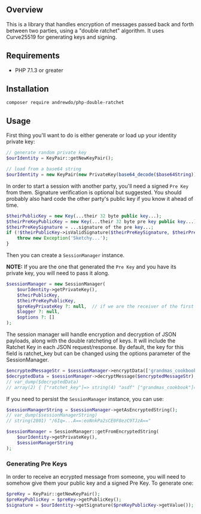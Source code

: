 ## Overview
This is a library that handles encryption of messages passed back and forth between two parties,
using a "double ratchet" algorithm. It uses Curve25519 for generating keys and signing.

## Requirements
- PHP 7.1.3 or greater

## Installation
`composer require andrewdo/php-double-ratchet`

## Usage
First thing you'll want to do is either generate or load up your identity private key:

```php
// generate random private key
$ourIdentity = KeyPair::getNewKeyPair();

// load from a base64 string
$ourIdentity = new KeyPair(new PrivateKey(base64_decode($base64String)));
```

In order to start a session with another party, you'll need a signed `Pre Key` from them.
Signature verification is optional but suggested. You should probably also hard code the other
party's public key if you know it ahead of time.

```php
$theirPublicKey = new Key(...their 32 byte public key...);
$theirPreKeyPublicKey = new Key(...their 32 byte pre key public key...);
$theirPreKeySignature = ...signature of the pre key...;
if (!$theirPublicKey->isValidSignature($theirPreKeySignature, $theirPreKey->getValue())) {
    throw new Exception('Sketchy...');
} 
```

Then you can create a `SessionManager` instance.

**NOTE:** If you are the one that generated the `Pre Key` and you have its private key, you will need to pass it along.
```php
$sessionManager = new SessionManager(
    $ourIdentity->getPrivateKey(),
    $theirPublicKey,
    $theirPreKeyPublicKey,
    $preKeyPrivateKey ?: null,  // if we are the receiver of the first message
    $logger ?: null,
    $options ?: []
);
```

The session manager will handle encryption and decryption of JSON payloads, along with the double ratcheting of keys.
It will include the Ratchet Key in each JSON request/response. By default, the key for this field is ratchet_key but can be changed
using the options parameter of the SessionManager.

```php
$encryptedMessageStr = $sessionManager->encryptData(['grandmas_cookbook' => '...']);
$decryptedData = $sessionManager->decryptMessage($encryptedMessageStr);
// var_dump($decryptedData)
// array(2) { ["ratchet_key"]=> string(4) "asdf" ["grandmas_cookbook"]=> ... }
```

If you need to persist the `SessionManager` instance, you can use:
```php
$sessionManagerString = $sessionManager->getAsEncryptedString();
// var_dump($sessionManagerString)
// string(2801) "/6Iq=...A==:eoNnkPa2sCE0F8ezC9TJzA=="

$sessionManager = SessionManager::getFromEncryptedString(
    $ourIdentity->getPrivateKey(),
    $sessionManagerString
);
```

### Generating Pre Keys
In order to receive an ecrypted message from someone, you will need to somehow give them your public key and a signed Pre Key.
To generate one:
```php
$preKey = KeyPair::getNewKeyPair();
$preKeyPublicKey = $preKey->getPublicKey();
$signature = $ourIdentity->getSignature($preKeyPublicKey->getValue());
```

